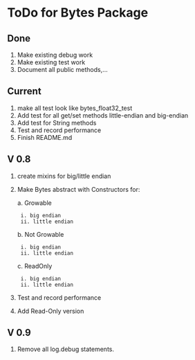 # ToDo for Bytes Package

## Done

1. Make existing debug work
1. Make existing test work
4. Document all public methods,...

## Current

1. make all test look like bytes_float32_test
1. Add test for all get/set methods little-endian and big-endian
1. Add test for String methods
5. Test and record performance
1. Finish README.md


## V 0.8

1. create mixins for big/little endian
2. Make Bytes abstract with Constructors for:

    a. Growable
      
        i. big endian
        ii. little endian
    
    b. Not Growable
    
        i. big endian
        ii. little endian
   
    c. ReadOnly

        i. big endian
        ii. little endian
        
5. Test and record performance

6. Add Read-Only version

## V 0.9

1. Remove all log.debug statements.
